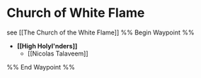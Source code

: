 # Church of White Flame
see [[The Church of the White Flame]]
%% Begin Waypoint %%
- **[[High Holyl'nders]]**
	- [[Nicolas Talaveem]]

%% End Waypoint %%
